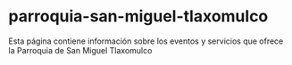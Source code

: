 # parroquia-san-miguel-tlaxomulco
Esta página contiene información sobre los eventos y servicios que ofrece la Parroquia de San Miguel Tlaxomulco

